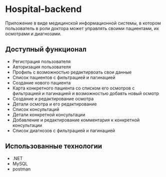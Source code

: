 # Hospital-backend

Приложение в виде медицинской информационной системы, в котором пользователь в роли доктора может управлять своими пациентами, их осмотрами и диагнозами. 

## Доступный функционал
<ul>
  <li>Регистрация пользователя</li>
  <li>Авторизация пользователя</li>
  <li>Профиль с возможностью редактирвоать свои данные</li>
  <li>Список пациентов с фильтрацией и пагинацией</li>
  <li>Создание нового пациента</li>
  <li>Карта конкретного пациента со списком его осмотров с фильтрацией и пагинацией и возможностью добавть новый осмотр</li>
  <li>Создание и редактирование осмотра</li>
  <li>Детали осмотра и его редактирование</li>
  <li>Список консультаций</li>
  <li>Детали конкретной консультации</li>
  <li>Добавление и редактирование комментария к конкретной консультации</li>
  <li>Список диагнозов с фильтрацией и пагинацией</li>
</ul>

## Использованные технологии
<ul>
  <li>.NET</li>
  <li>MySQL</li>
  <li>postman</li>
</ul>
